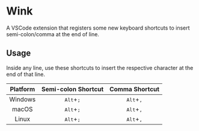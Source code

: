 
# Wink

A VSCode extension that registers some new keyboard shortcuts to insert semi-colon/comma at the end of line.

## Usage
Inside any line, use these shortcuts to insert the respective character at the end of that line.

| Platform      | Semi-colon Shortcut         | Comma Shortcut              |
|:-------------:|:---------------------------:|:---------------------------:|
| Windows       | <kbd>Alt</kbd>+<kbd>;</kbd> | <kbd>Alt</kbd>+<kbd>,</kbd> |
| macOS         | <kbd>Alt</kbd>+<kbd>;</kbd> | <kbd>Alt</kbd>+<kbd>,</kbd> |
| Linux         | <kbd>Alt</kbd>+<kbd>;</kbd> | <kbd>Alt</kbd>+<kbd>,</kbd> |